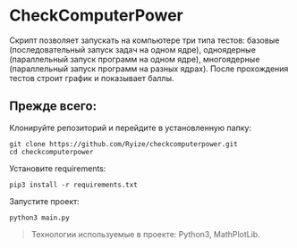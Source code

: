 # CheckComputerPower

Скрипт позволяет запускать на компьютере три типа тестов: базовые (последовательный запуск задач на одном ядре), одноядерные (параллельный запуск программ на одном ядре), многоядерные (параллельный запуск программ на разных ядрах). После прохождения тестов строит график и показывает баллы.

## Прежде всего:

Клонируйте репозиторий и перейдите в установленную папку:
```
git clone https://github.com/Ryize/checkcomputerpower.git
cd checkcomputerpower
```

Установите requirements:
```
pip3 install -r requirements.txt
```

Запустите проект:
```
python3 main.py
```

> Технологии используемые в проекте: Python3, MathPlotLib.
